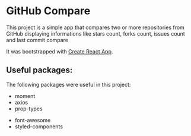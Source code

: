 # GitHub Compare

This project is a simple app that compares two or more repositories from GitHub displaying informations like stars count, forks count, issues count and last commit compare

It was bootstrapped with [Create React App](https://github.com/facebook/create-react-app).

## Useful packages:

The following packages were useful in this project:

-   moment
-   axios
-   prop-types

*   font-awesome
*   styled-components
